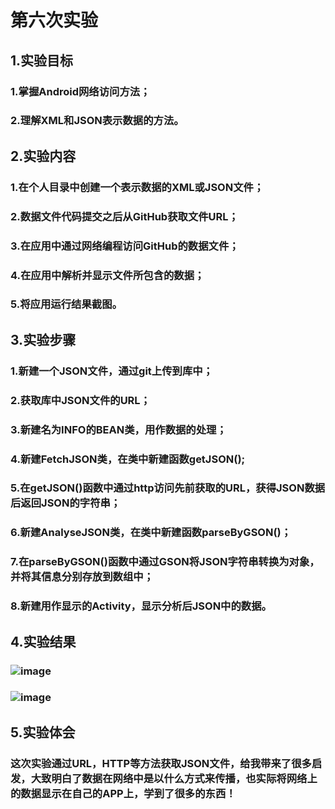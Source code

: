 ﻿# 第六次实验

 ## 1.实验目标
 ### 1.掌握Android网络访问方法；
 ### 2.理解XML和JSON表示数据的方法。
 ## 2.实验内容
 ### 1.在个人目录中创建一个表示数据的XML或JSON文件；
 ### 2.数据文件代码提交之后从GitHub获取文件URL；
 ### 3.在应用中通过网络编程访问GitHub的数据文件；
 ### 4.在应用中解析并显示文件所包含的数据；
 ### 5.将应用运行结果截图。
 ## 3.实验步骤 
 ### 1.新建一个JSON文件，通过git上传到库中；
 ### 2.获取库中JSON文件的URL；
 ### 3.新建名为INFO的BEAN类，用作数据的处理；
 ### 4.新建FetchJSON类，在类中新建函数getJSON();
 ### 5.在getJSON()函数中通过http访问先前获取的URL，获得JSON数据后返回JSON的字符串；
 ### 6.新建AnalyseJSON类，在类中新建函数parseByGSON()；
 ### 7.在parseByGSON()函数中通过GSON将JSON字符串转换为对象，并将其信息分别存放到数组中；
 ### 8.新建用作显示的Activity，显示分析后JSON中的数据。
 ## 4.实验结果
 ### ![image](https://raw.githubusercontent.com/zhaokangye/android-labs-2018/master/soft1613071002201/%E5%AE%9E%E9%AA%8C%E5%85%AD%E6%88%AA%E5%9B%BE/01.png) 
 ### ![image](https://raw.githubusercontent.com/zhaokangye/android-labs-2018/master/soft1613071002201/%E5%AE%9E%E9%AA%8C%E5%85%AD%E6%88%AA%E5%9B%BE/02.png) 
 ## 5.实验体会
 ### 这次实验通过URL，HTTP等方法获取JSON文件，给我带来了很多启发，大致明白了数据在网络中是以什么方式来传播，也实际将网络上的数据显示在自己的APP上，学到了很多的东西！
